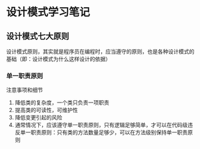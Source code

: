 # 设计模式学习笔记

## 设计模式七大原则

设计模式原则，其实就是程序员在编程时，应当遵守的原则，也是各种设计模式的基础（即：设计模式为什么这样设计的依据）

### 单一职责原则

注意事项和细节

1. 降低类的复杂度，一个类只负责一项职责
2. 提高类的可读性，可维护性
3. 降低变更引起的风险
4. 通常情况下，应该遵守单一职责原则，只有逻辑足够简单，才可以在代码级违反单一职责原则：只有类的方法数量足够少，可以在方法级别保持单一职责原则

